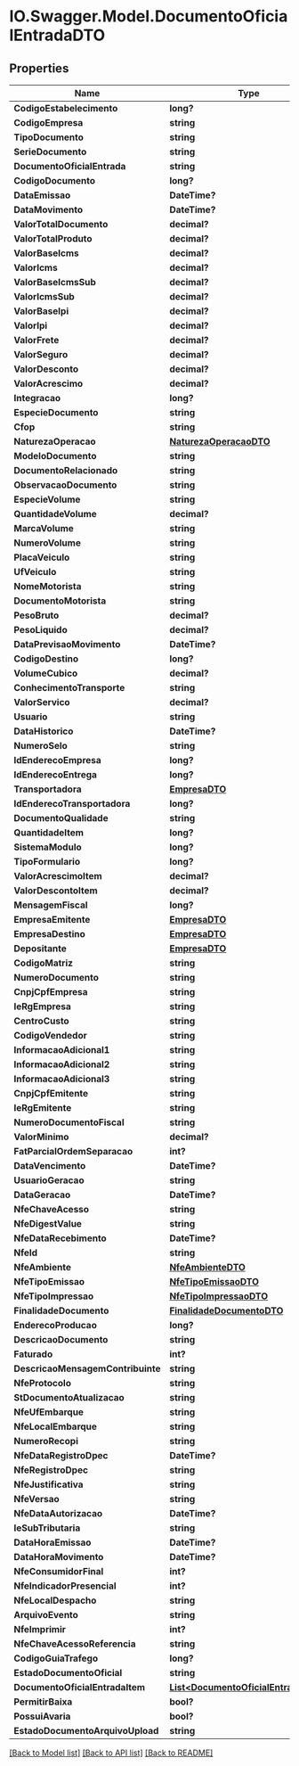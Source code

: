 # IO.Swagger.Model.DocumentoOficialEntradaDTO
## Properties

Name | Type | Description | Notes
------------ | ------------- | ------------- | -------------
**CodigoEstabelecimento** | **long?** |  | [optional] 
**CodigoEmpresa** | **string** |  | [optional] 
**TipoDocumento** | **string** |  | [optional] 
**SerieDocumento** | **string** |  | [optional] 
**DocumentoOficialEntrada** | **string** |  | [optional] 
**CodigoDocumento** | **long?** |  | [optional] 
**DataEmissao** | **DateTime?** |  | [optional] 
**DataMovimento** | **DateTime?** |  | [optional] 
**ValorTotalDocumento** | **decimal?** |  | [optional] 
**ValorTotalProduto** | **decimal?** |  | [optional] 
**ValorBaseIcms** | **decimal?** |  | [optional] 
**ValorIcms** | **decimal?** |  | [optional] 
**ValorBaseIcmsSub** | **decimal?** |  | [optional] 
**ValorIcmsSub** | **decimal?** |  | [optional] 
**ValorBaseIpi** | **decimal?** |  | [optional] 
**ValorIpi** | **decimal?** |  | [optional] 
**ValorFrete** | **decimal?** |  | [optional] 
**ValorSeguro** | **decimal?** |  | [optional] 
**ValorDesconto** | **decimal?** |  | [optional] 
**ValorAcrescimo** | **decimal?** |  | [optional] 
**Integracao** | **long?** |  | [optional] 
**EspecieDocumento** | **string** |  | [optional] 
**Cfop** | **string** |  | [optional] 
**NaturezaOperacao** | [**NaturezaOperacaoDTO**](NaturezaOperacaoDTO.md) |  | [optional] 
**ModeloDocumento** | **string** |  | [optional] 
**DocumentoRelacionado** | **string** |  | [optional] 
**ObservacaoDocumento** | **string** |  | [optional] 
**EspecieVolume** | **string** |  | [optional] 
**QuantidadeVolume** | **decimal?** |  | [optional] 
**MarcaVolume** | **string** |  | [optional] 
**NumeroVolume** | **string** |  | [optional] 
**PlacaVeiculo** | **string** |  | [optional] 
**UfVeiculo** | **string** |  | [optional] 
**NomeMotorista** | **string** |  | [optional] 
**DocumentoMotorista** | **string** |  | [optional] 
**PesoBruto** | **decimal?** |  | [optional] 
**PesoLiquido** | **decimal?** |  | [optional] 
**DataPrevisaoMovimento** | **DateTime?** |  | [optional] 
**CodigoDestino** | **long?** |  | [optional] 
**VolumeCubico** | **decimal?** |  | [optional] 
**ConhecimentoTransporte** | **string** |  | [optional] 
**ValorServico** | **decimal?** |  | [optional] 
**Usuario** | **string** |  | [optional] 
**DataHistorico** | **DateTime?** |  | [optional] 
**NumeroSelo** | **string** |  | [optional] 
**IdEnderecoEmpresa** | **long?** |  | [optional] 
**IdEnderecoEntrega** | **long?** |  | [optional] 
**Transportadora** | [**EmpresaDTO**](EmpresaDTO.md) |  | [optional] 
**IdEnderecoTransportadora** | **long?** |  | [optional] 
**DocumentoQualidade** | **string** |  | [optional] 
**QuantidadeItem** | **long?** |  | [optional] 
**SistemaModulo** | **long?** |  | [optional] 
**TipoFormulario** | **long?** |  | [optional] 
**ValorAcrescimoItem** | **decimal?** |  | [optional] 
**ValorDescontoItem** | **decimal?** |  | [optional] 
**MensagemFiscal** | **long?** |  | [optional] 
**EmpresaEmitente** | [**EmpresaDTO**](EmpresaDTO.md) |  | [optional] 
**EmpresaDestino** | [**EmpresaDTO**](EmpresaDTO.md) |  | [optional] 
**Depositante** | [**EmpresaDTO**](EmpresaDTO.md) |  | [optional] 
**CodigoMatriz** | **string** |  | [optional] 
**NumeroDocumento** | **string** |  | [optional] 
**CnpjCpfEmpresa** | **string** |  | [optional] 
**IeRgEmpresa** | **string** |  | [optional] 
**CentroCusto** | **string** |  | [optional] 
**CodigoVendedor** | **string** |  | [optional] 
**InformacaoAdicional1** | **string** |  | [optional] 
**InformacaoAdicional2** | **string** |  | [optional] 
**InformacaoAdicional3** | **string** |  | [optional] 
**CnpjCpfEmitente** | **string** |  | [optional] 
**IeRgEmitente** | **string** |  | [optional] 
**NumeroDocumentoFiscal** | **string** |  | [optional] 
**ValorMinimo** | **decimal?** |  | [optional] 
**FatParcialOrdemSeparacao** | **int?** |  | [optional] 
**DataVencimento** | **DateTime?** |  | [optional] 
**UsuarioGeracao** | **string** |  | [optional] 
**DataGeracao** | **DateTime?** |  | [optional] 
**NfeChaveAcesso** | **string** |  | [optional] 
**NfeDigestValue** | **string** |  | [optional] 
**NfeDataRecebimento** | **DateTime?** |  | [optional] 
**NfeId** | **string** |  | [optional] 
**NfeAmbiente** | [**NfeAmbienteDTO**](NfeAmbienteDTO.md) |  | [optional] 
**NfeTipoEmissao** | [**NfeTipoEmissaoDTO**](NfeTipoEmissaoDTO.md) |  | [optional] 
**NfeTipoImpressao** | [**NfeTipoImpressaoDTO**](NfeTipoImpressaoDTO.md) |  | [optional] 
**FinalidadeDocumento** | [**FinalidadeDocumentoDTO**](FinalidadeDocumentoDTO.md) |  | [optional] 
**EnderecoProducao** | **long?** |  | [optional] 
**DescricaoDocumento** | **string** |  | [optional] 
**Faturado** | **int?** |  | [optional] 
**DescricaoMensagemContribuinte** | **string** |  | [optional] 
**NfeProtocolo** | **string** |  | [optional] 
**StDocumentoAtualizacao** | **string** |  | [optional] 
**NfeUfEmbarque** | **string** |  | [optional] 
**NfeLocalEmbarque** | **string** |  | [optional] 
**NumeroRecopi** | **string** |  | [optional] 
**NfeDataRegistroDpec** | **DateTime?** |  | [optional] 
**NfeRegistroDpec** | **string** |  | [optional] 
**NfeJustificativa** | **string** |  | [optional] 
**NfeVersao** | **string** |  | [optional] 
**NfeDataAutorizacao** | **DateTime?** |  | [optional] 
**IeSubTributaria** | **string** |  | [optional] 
**DataHoraEmissao** | **DateTime?** |  | [optional] 
**DataHoraMovimento** | **DateTime?** |  | [optional] 
**NfeConsumidorFinal** | **int?** |  | [optional] 
**NfeIndicadorPresencial** | **int?** |  | [optional] 
**NfeLocalDespacho** | **string** |  | [optional] 
**ArquivoEvento** | **string** |  | [optional] 
**NfeImprimir** | **int?** |  | [optional] 
**NfeChaveAcessoReferencia** | **string** |  | [optional] 
**CodigoGuiaTrafego** | **long?** |  | [optional] 
**EstadoDocumentoOficial** | **string** |  | [optional] 
**DocumentoOficialEntradaItem** | [**List&lt;DocumentoOficialEntradaItem&gt;**](DocumentoOficialEntradaItem.md) |  | [optional] 
**PermitirBaixa** | **bool?** |  | [optional] 
**PossuiAvaria** | **bool?** |  | [optional] 
**EstadoDocumentoArquivoUpload** | **string** |  | [optional] 

[[Back to Model list]](../README.md#documentation-for-models) [[Back to API list]](../README.md#documentation-for-api-endpoints) [[Back to README]](../README.md)

